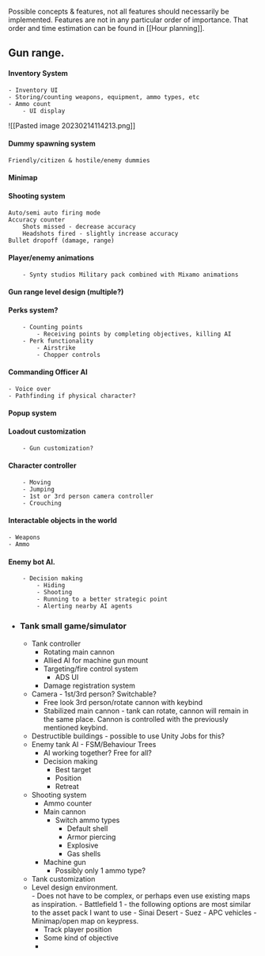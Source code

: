 Possible concepts & features, not all features should necessarily be implemented. Features are not in any particular order of importance. That order and time estimation can be found in [[Hour planning]].

## Gun range.
#### Inventory System
	- Inventory UI
	- Storing/counting weapons, equipment, ammo types, etc
	- Ammo count
		- UI display
![[Pasted image 20230214114213.png]]

#### Dummy spawning system
	Friendly/citizen & hostile/enemy dummies

#### Minimap

#### Shooting system
	Auto/semi auto firing mode
	Accuracy counter
		Shots missed - decrease accuracy
		Headshots fired - slightly increase accuracy
	Bullet dropoff (damage, range)

#### Player/enemy animations
		- Synty studios Military pack combined with Mixamo animations
		
#### Gun range level design (multiple?)
#### Perks system?
		- Counting points
			- Receiving points by completing objectives, killing AI
		- Perk functionality
			- Airstrike
			- Chopper controls
		
#### Commanding Officer AI
	- Voice over
	- Pathfinding if physical character?
#### Popup system
#### Loadout customization
		- Gun customization?
#### Character controller
		- Moving
		- Jumping
		- 1st or 3rd person camera controller
		- Crouching
		
#### Interactable objects in the world
	- Weapons
	- Ammo
#### Enemy bot AI. 
		- Decision making
			- Hiding
			- Shooting
			- Running to a better strategic point
			- Alerting nearby AI agents

- ### **Tank small game/simulator**
	 - Tank controller
		 - Rotating main cannon
		 - Allied AI for machine gun mount
		 - Targeting/fire control system
			 - ADS UI
		 - Damage registration system
	 - Camera - 1st/3rd person? Switchable?
		 - Free look 3rd person/rotate cannon with keybind
		 - Stabilized main cannon - tank can rotate, cannon will remain in the same place. Cannon is controlled with the previously mentioned keybind.
	 - Destructible buildings - possible to use Unity Jobs for this?
	 - Enemy tank AI - FSM/Behaviour Trees
		 - AI working together? Free for all?
		 - Decision making
			 - Best target
			 - Position
			 - Retreat
	 - Shooting system
		 - Ammo counter
		 - Main cannon
			 - Switch ammo types 
				 - Default shell
				 - Armor piercing
				 - Explosive
				 - Gas shells
		 - Machine gun
			- Possibly only 1 ammo type?
	 - Tank customization
	 - Level design environment.  
			- Does not have to be complex, or perhaps even use existing maps as inspiration. 
				- Battlefield 1 - the following options are most similar to the asset pack I want to use
					- Sinai Desert
					- Suez
	  - APC vehicles
	  - Minimap/open map on keypress.
		  - Track player position
		  - Some kind of objective
		  - 